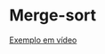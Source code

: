 # Merge-sort

[Exemplo em vídeo](https://www.youtube.com/watch?v=dENca26N6V4&index=3&list=PLOmdoKois7_FK-ySGwHBkltzB11snW7KQ)
